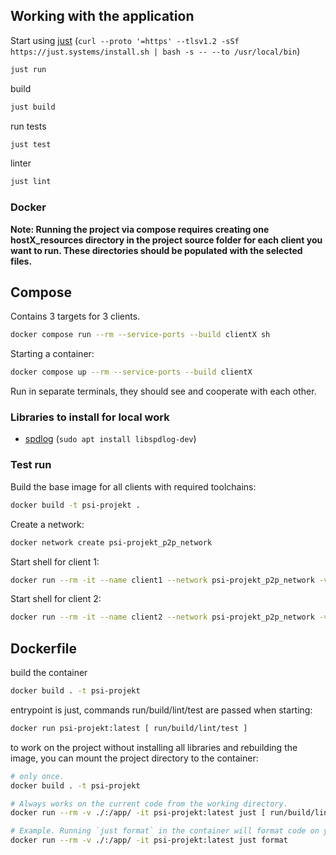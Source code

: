 ## Working with the application

Start using [just](https://github.com/casey/just) (`curl --proto '=https' --tlsv1.2 -sSf https://just.systems/install.sh | bash -s -- --to /usr/local/bin`)

```bash
just run
```

build

```bash
just build
```

run tests

```bash
just test
```

linter

```bash
just lint
```

### Docker

**Note: Running the project via compose requires creating one hostX_resources directory in the project source folder for each client you want to run. These directories should be populated with the selected files.**

## Compose

Contains 3 targets for 3 clients.

```bash
docker compose run --rm --service-ports --build clientX sh
```

Starting a container:

```bash
docker compose up --rm --service-ports --build clientX
```

Run in separate terminals, they should see and cooperate with each other.

### Libraries to install for local work

* [spdlog](https://github.com/gabime/spdlog) (`sudo apt install libspdlog-dev`)

### Test run

Build the base image for all clients with required toolchains:

```bash
docker build -t psi-projekt .
```

Create a network:

```bash
docker network create psi-projekt_p2p_network
```

Start shell for client 1:

```bash
docker run --rm -it --name client1 --network psi-projekt_p2p_network -v ./:/app/ psi-projekt bash
```

Start shell for client 2:

```bash
docker run --rm -it --name client2 --network psi-projekt_p2p_network -v ./:/app/ psi-projekt bash
```

## Dockerfile

build the container

```bash
docker build . -t psi-projekt
```

entrypoint is just, commands run/build/lint/test are passed when starting:

```bash
docker run psi-projekt:latest [ run/build/lint/test ]
```

to work on the project without installing all libraries and rebuilding the image, you can mount the project directory to the container:

```bash
# only once.
docker build . -t psi-projekt

# Always works on the current code from the working directory.
docker run --rm -v ./:/app/ -it psi-projekt:latest just [ run/build/lint/test ]

# Example. Running `just format` in the container will format code on your local machine. No need to install tools.
docker run --rm -v ./:/app/ -it psi-projekt:latest just format
```
